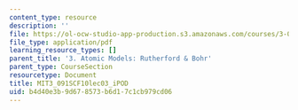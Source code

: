 ```yaml
---
content_type: resource
description: ''
file: https://ol-ocw-studio-app-production.s3.amazonaws.com/courses/3-091sc-introduction-to-solid-state-chemistry-fall-2010/b4d40e3b9d678573b6d17c1cb979cd06_MIT3_091SCF10lec03_iPOD.pdf
file_type: application/pdf
learning_resource_types: []
parent_title: '3. Atomic Models: Rutherford & Bohr'
parent_type: CourseSection
resourcetype: Document
title: MIT3_091SCF10lec03_iPOD
uid: b4d40e3b-9d67-8573-b6d1-7c1cb979cd06
---
```

